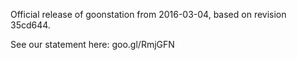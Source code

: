 Official release of goonstation from 2016-03-04, based on revision 35cd644.

See our statement here: goo.gl/RmjGFN

